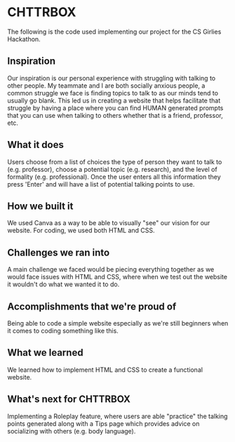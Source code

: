 # CHTTRBOX
The following is the code used implementing our project for the CS Girlies Hackathon. 

## Inspiration
Our inspiration is our personal experience with struggling with talking to other people. My teammate and I are both socially anxious people, a common struggle we face is finding topics to talk to as our minds tend to usually go blank. This led us in creating a website that helps facilitate that struggle by having a place where you can find HUMAN generated prompts that you can use when talking to others whether that is a friend, professor, etc.  

## What it does
Users choose from a list of choices the type of person they want to talk to (e.g. professor), choose a potential topic (e.g. research), and the level of formality (e.g. professional). Once the user enters all this information they press 'Enter' and will have a list of potential talking points to use. 

## How we built it
We used Canva as a way to be able to visually "see" our vision for our website. For coding, we used both HTML and CSS. 

## Challenges we ran into
A main challenge we faced would be piecing everything together as we would face issues with HTML and CSS, where when we test out the website it wouldn't do what we wanted it to do. 

## Accomplishments that we're proud of
Being able to code a simple website especially as we're still beginners when it comes to coding something like this. 

## What we learned
We learned how to implement HTML and CSS to create a functional website. 

## What's next for CHTTRBOX
Implementing a Roleplay feature, where users are able "practice" the talking points generated along with a Tips page which provides advice on socializing with others (e.g. body language). 
